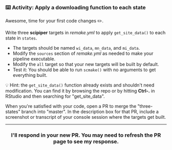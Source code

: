### :keyboard: Activity: Apply a downloading function to each state

Awesome, time for your first code changes :pencil2:.

Write three **scipiper** targets in *remake.yml* to apply `get_site_data()` to each state in `states`.
* The targets should be named `wi_data`, `mn_data`, and `mi_data`.
* Modify the `sources` section of *remake.yml* as needed to make your pipeline executable.
* Modify the `all` target so that your new targets will be built by default.
* Test it: You should be able to run `scmake()` with no arguments to get everything built.

:bulb: Hint: the `get_site_data()` function already exists and shouldn't need modification. You can find it by browsing the repo or by hitting **Ctrl-.** in RStudio and then searching for "get_site_data".

When you're satisfied with your code, open a PR to merge the "three-states" branch into "master". In the description box for that PR, include a screenshot or transcript of your console session where the targets get built.

<hr><h3 align="center">I'll respond in your new PR. You may need to refresh the PR page to see my response.</h3>
